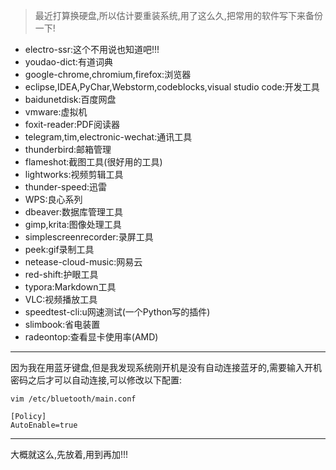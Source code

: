 >  最近打算换硬盘,所以估计要重装系统,用了这么久,把常用的软件写下来备份一下!

- electro-ssr:这个不用说也知道吧!!!
- youdao-dict:有道词典
- google-chrome,chromium,firefox:浏览器
- eclipse,IDEA,PyChar,Webstorm,codeblocks,visual studio code:开发工具
- baidunetdisk:百度网盘
- vmware:虚拟机
- foxit-reader:PDF阅读器
- telegram,tim,electronic-wechat:通讯工具
- thunderbird:邮箱管理
- flameshot:截图工具(很好用的工具)
- lightworks:视频剪辑工具
- thunder-speed:迅雷
- WPS:良心系列
- dbeaver:数据库管理工具
- gimp,krita:图像处理工具
- simplescreenrecorder:录屏工具
- peek:gif录制工具
- netease-cloud-music:网易云
- red-shift:护眼工具
- typora:Markdown工具
- VLC:视频播放工具
- speedtest-cli:u网速测试(一个Python写的插件)
- slimbook:省电装置
- radeontop:查看显卡使用率(AMD)

---

因为我在用蓝牙键盘,但是我发现系统刚开机是没有自动连接蓝牙的,需要输入开机密码之后才可以自动连接,可以修改以下配置:

```shell
vim /etc/bluetooth/main.conf

[Policy]
AutoEnable=true
```



----

大概就这么,先放着,用到再加!!!
